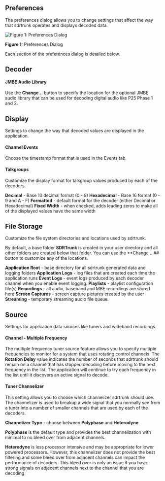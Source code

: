 Preferences
---
The preferences dialog allows you to change settings that affect the way
that sdrtrunk operates and displays decoded data.

![Figure 1: Preferences Dialog](v0.3/images/Preferences_V0.3.0.png)

**Figure 1:** Preferences Dialog

Each section of the preferences dialog is detailed below.

Decoder
---
#### JMBE Audio Library
Use the **Change...** button to specify the location for the optional JMBE audio 
library that can be used for decoding digital audio like P25 Phase 1 and 2.

Display
---
Settings to change the way that decoded values are displayed in the application.

#### Channel Events
Choose the timestamp format that is used in the Events tab.

#### Talkgroups
Customize the display format for talkgroup values produced by each of the decoders.

**Decimal** - Base 10 decimal format (0 - 9)
**Hexadecimal** - Base 16 format (0 - 9 and A - F)
**Formatted** - default format for the decoder (either Decimal or Hexadecimal)
**Fixed Width** - when checked, adds leading zeros to make all of the displayed values have the same width

File Storage
---
Customize the file system directories and locations used by sdrtrunk.  

By default, a base folder **SDRTrunk** is created in your user directory and all
other folders are created below that folder.  You can use the **Change ...## button
to customize any of the locations.

**Application Root** - base directory for all sdrtrunk generated data and logging folders 
**Application Logs** - log files that are created each time the application runs
**Event Logs** - event logs produced by each decoder channel when you enable event logging.
**Playlists** - playlist configuration file(s)
**Recordings** - all audio, baseband and MBE recordings are stored here
**Screen Captures** - screen capture pictures created by the user
**Streaming** - temporary streaming audio file queue.

Source
---
Settings for application data sources like tuners and wideband recordings.

#### Channel - Multiple Frequency
The multiple frequency tuner source feature allows you to specify multiple frequencies
to monitor for a system that uses rotating control channels.  The **Rotation Delay** value
indicates the number of seconds that sdrtrunk should remain on a channel that has
stopped decoding before moving to the next frequency in the list.  The application will
continue to try each frequency in the list until it discovers an active signal
to decode.

#### Tuner Channelizer
This setting allows you to choose which channelizer sdrtrunk should use.  The channelizer
is used to breakup a wide signal that you normally see from a tuner into a number
of smaller channels that are used by each of the decoders.

**Channelizer Type** - choose between **Polyphase** and **Heterodyne**

**Polyphase** is the default type and provides the best channelization with minimal to 
no bleed over from adjacent channels.  

**Heterodyne** is less processor intensive and may be appropriate for lower powered
processors.  However, this channelizer does not provide the best filtering and
some bleed over from adjacent channels can impact the performance of decoders.  This
bleed over is only an issue if you have strong signals on adjacent channels next
to the channel that you are decoding.

